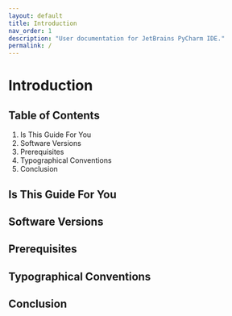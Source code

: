 ```yaml
---
layout: default
title: Introduction
nav_order: 1
description: "User documentation for JetBrains PyCharm IDE."
permalink: /
---
```


# Introduction


## Table of Contents
1. Is This Guide For You
2. Software Versions
3. Prerequisites
4. Typographical Conventions
5. Conclusion

## Is This Guide For You


## Software Versions


## Prerequisites


## Typographical Conventions


## Conclusion
